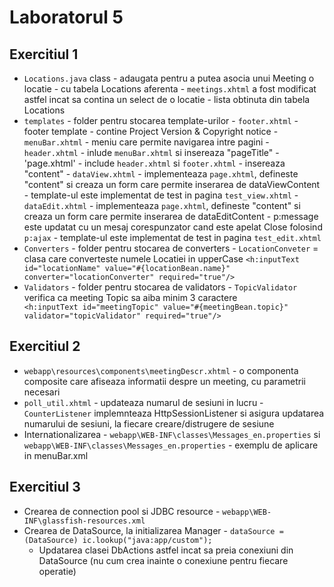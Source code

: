 # Laboratorul 5

## Exercitiul 1

  - `Locations.java` class - adaugata pentru a putea asocia unui Meeting o locatie - cu tabela Locations aferenta
                           - `meetings.xhtml` a fost modificat astfel incat sa contina un select de o locatie - lista obtinuta din tabela Locations
  - `templates` - folder pentru stocarea template-urilor
                - `footer.xhtml` - footer template - contine Project Version & Copyright notice
                - `menuBar.xhtml` - meniu care permite navigarea intre pagini
                - `header.xhtml` - inlude `menuBar.xhtml` si insereaza "pageTitle"
                - 'page.xhtml' - include `header.xhtml` si `footer.xhtml`
                               - insereaza "content"
                - `dataView.xhtml` - implementeaza `page.xhtml`, defineste "content" si creaza un form care permite inserarea de dataViewContent
                                   - template-ul este implementat de test in pagina `test_view.xhtml`
                - `dataEdit.xhtml` - implementeaza `page.xhtml`, defineste "content" si creaza un form care permite inserarea de dataEditContent
                                   - p:message este updatat cu un mesaj corespunzator cand este apelat Close folosind `p:ajax`
                                   - template-ul este implementat de test in pagina `test_edit.xhtml`
   - `Converters` - folder pentru stocarea de converters
                  - `LocationConveter` = clasa care converteste numele Locatiei in upperCase
                  ```<h:inputText id="locationName" value="#{locationBean.name}" converter="locationConverter"
                     required="true"/> ```
   - `Validators` - folder pentru stocarea de validators
                  - `TopicValidator` verifica ca meeting Topic sa aiba minim 3 caractere
                   ```        <h:inputText id="meetingTopic" value="#{meetingBean.topic}" validator="topicValidator"
                     required="true"/>```

## Exercitiul 2

  - `webapp\resources\components\meetingDescr.xhtml` - o componenta composite care afiseaza informatii despre un meeting, cu parametrii necesari
  - `poll_util.xhtml` - updateaza numarul de sesiuni in lucru - `CounterListener` implemnteaza HttpSessionListener si asigura updatarea numarului de sesiuni,
                                                                  la fiecare creare/distrugere de sesiune
  - Internationalizarea - `webapp\WEB-INF\classes\Messages_en.properties` si `webapp\WEB-INF\classes\Messages_en.properties` - exemplu de aplicare
                          in menuBar.xml
    
## Exercitiul 3

  - Crearea de connection pool si JDBC resource -  `webapp\WEB-INF\glassfish-resources.xml`
  - Crearea de DataSource, la initializarea Manager - ```dataSource = (DataSource) ic.lookup("java:app/custom");```
      - Updatarea clasei DbActions astfel incat sa preia conexiuni din DataSource (nu cum crea inainte o conexiune pentru fiecare operatie) 
